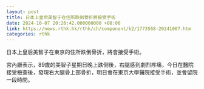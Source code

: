 ```yaml
---
layout: post
title: 日本上皇后美智子在住所跌倒骨折將接受手術
date: 2024-10-07 20:26:42.000000000 +08:00
link: https://news.rthk.hk/rthk/ch/component/k2/1773568-20241007.htm
categories: rthk
---
```


日本上皇后美智子在東京的住所跌倒骨折，將會接受手術。

宮內廳表示，89歲的美智子星期日晚上跌倒後，右腿感到劇烈疼痛，今日在醫院接受檢查後，發現右大腿骨上部骨折，明日會在東京大學醫院接受手術，並會留院一段時間。
